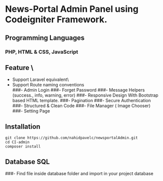 # News-Portal Admin Panel using Codeigniter Framework.

## Programming Languages
### PHP, HTML & CSS, JavaScript

## Feature \
- Support Laravel equivalent\
- Support Route naming conventions\
###- Admin Login
###- Forget Password
###- Message Helpers (success., info, warning, error)
###- Responsive Design With Bootstrap based HTML template.
###- Pagination
###- Secure Authentication
###- Structured & Clean Code
###- File Manager ( Image Chooser)
###- Setting Page
## Installation
    git clone https://github.com/nahidpavelc/newsportalAdmin.git
    cd CI-admin
    composer install
## Database SQL
###- Find file inside database folder and import in your project database
